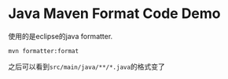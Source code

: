 Java Maven Format Code Demo
=====================

使用的是eclipse的java formatter.

```
mvn formatter:format
```

之后可以看到`src/main/java/**/*.java`的格式变了
